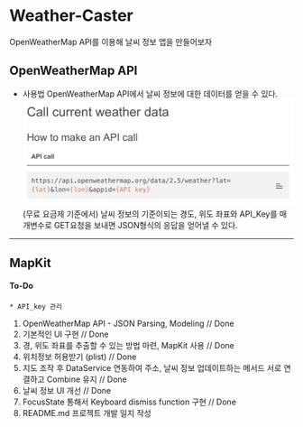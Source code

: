 #  Weather-Caster
OpenWeatherMap API를 이용해 날씨 정보 앱을 만들어보자

## OpenWeatherMap API
* 사용법
OpenWeatherMap API에서 날씨 정보에 대한 데이터를 얻을 수 있다.
![MakeAnAPICall](https://github.com/Remaked-Swain/ScreenShotRepository/blob/main/WeatherCaster/WeatherCaster_OpenWeatherMap_API_Call.png?raw=true)
(무료 요금제 기준에서) 날씨 정보의 기준이되는 경도, 위도 좌표와 API_Key를 매개변수로 GET요청을 보내면 JSON형식의 응답을 얻어낼 수 있다.
---------------------

## MapKit

#### To-Do
    * API_key 관리
1. OpenWeatherMap API - JSON Parsing, Modeling // Done
2. 기본적인 UI 구현 // Done
3. 경, 위도 좌표를 추출할 수 있는 방법 마련, MapKit 사용 // Done
4. 위치정보 허용받기 (plist) // Done
5. 지도 조작 후 DataService 연동하여 주소, 날씨 정보 업데이트하는 메서드 서로 연결하고 Combine 유지 // Done
6. 날씨 정보 UI 개선 // Done
7. FocusState 통해서 Keyboard dismiss function 구현 // Done
8. README.md 프로젝트 개발 일지 작성
